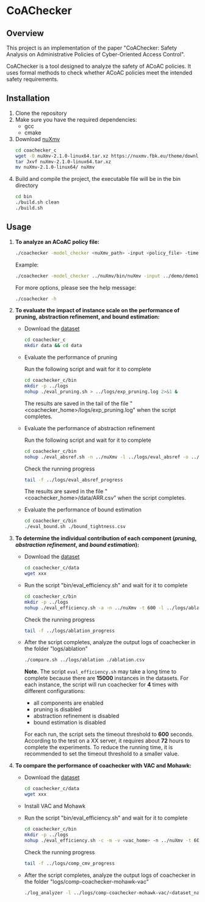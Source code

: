 # CoAChecker

## Overview

This project is an implementation of the paper "CoAChecker: Safety Analysis on Administrative Policies of Cyber-Oriented Access Control".

CoAChecker is a tool designed to analyze the safety of ACoAC policies. It uses formal methods to check whether ACoAC policies meet the intended safety requirements.

## Installation

1. Clone the repository
2. Make sure you have the required dependencies:
   - gcc
   - cmake
3. Download [nuXmv](https://nuxmv.fbk.eu/download.html)
   ```bash
   cd coachecker_c
   wget -O nuXmv-2.1.0-linux64.tar.xz https://nuxmv.fbk.eu/theme/download.php?file=nuXmv-2.1.0-linux64.tar.xz
   tar Jxvf nuXmv-2.1.0-linux64.tar.xz
   mv nuXmv-2.1.0-linux64/ nuXmv
   ``` 
4. Build and compile the project, the executable file will be in the bin directory
   ```bash
   cd bin
   ./build.sh clean
   ./build.sh
   ```

## Usage

1. **To analyze an ACoAC policy file:**

   ```bash
   ./coachecker -model_checker <nuXmv_path> -input <policy_file> -timeout <timeout_threshold_in_seconds> -l <log_dir>
   ```

   Example:
   ```bash
   ./coachecker -model_checker ../nuXmv/bin/nuXmv -input ../demo/demo1.acoac -timeout 60 -l ../logs
   ```

   For more options, please see the help message:
   ```bash
   ./coachecker -h
   ```

2. **To evaluate the impact of instance scale on the performance of pruning, abstraction refinement, and bound estimation:**
   - Download the [dataset](https://drive.google.com/uc?id=1c2-EPhiTKJVPyTu7EH6PfKtd427JaouG&export=download)

      ```bash
      cd coachecker_c
      mkdir data && cd data
      ```
   
   - Evaluate the performance of pruning

      Run the following script and wait for it to complete

      ```bash
      cd coachecker_c/bin
      mkdir -p ../logs
      nohup ./eval_pruning.sh > ../logs/exp_pruning.log 2>&1 &
      ```

      The results are saved in the tail of the file "<coachecker_home>/logs/exp_pruning.log" when the script completes.

   - Evaluate the performance of abstraction refinement

      Run the following script and wait for it to complete

      ```bash
      cd coachecker_c/bin
      nohup ./eval_absref.sh -n ../nuXmv -l ../logs/eval_absref -o ../data/ARR.csv > ../logs/eval_absref_progress 2>&1 &
      ```

      Check the running progress

      ```bash
      tail -f ../logs/eval_absref_progress
      ```

      The results are saved in the file "<coachecker_home>/data/ARR.csv" when the script completes.

   - Evaluate the performance of bound estimation

      ```bash
      cd coachecker_c/bin
      ./eval_bound.sh ./bound_tightness.csv
      ```

3. **To determine the individual contribution of each component (*pruning*, *abstraction refinement*, and *bound estimation*):**
   
   - Download the [dataset](https://drive.google.com/uc?id=1c2-EPhiTKJVPyTu7EH6PfKtd427JaouG&export=download)

      ```bash
      cd coachecker_c/data
      wget xxx
      ```

   - Run the script "bin/eval_efficiency.sh" and wait for it to complete

      ```bash
      cd coachecker_c/bin
      mkdir -p ../logs
      nohup ./eval_efficiency.sh -a -n ../nuXmv -t 600 -l ../logs/ablation > ../logs/ablation_progress 2>&1 &
      ```

      Check the running progress

      ```bash
      tail -f ../logs/ablation_progress
      ```
   
   - After the script completes, analyze the output logs of coachecker in the folder "logs/ablation"

      ```bash
      ./compare.sh ../logs/ablation ./ablation.csv
      ```

      **Note.** The script `eval_efficiency.sh` may take a long time to complete because there are **15000** instances in the datasets. For each instance, the script will run coachecker for **4** times with different configurations:  
      - all components are enabled
      - pruning is disabled
      - abstraction refinement is disabled
      - bound estimation is disabled
      
      For each run, the script sets the timeout threshold to **600** seconds. According to the test on a XX server, it requires about **72** hours to complete the experiments. To reduce the running time, it is recommended to set the timeout threshold to a smaller value.

4. **To compare the performance of coachecker with VAC and Mohawk:**

   - Download the [dataset](https://drive.google.com/uc?id=1c2-EPhiTKJVPyTu7EH6PfKtd427JaouG&export=download)

      ```bash
      cd coachecker_c/data
      wget xxx
      ```
   
   - Install VAC and Mohawk

   - Run the script "bin/eval_efficiency.sh" and wait for it to complete

      ```bash
      cd coachecker_c/bin
      mkdir -p ../logs
      nohup ./eval_efficiency.sh -c -m -v <vac_home> -n ../nuXmv -t 600 -l ../logs/comp-coachecker-mohawk-vac > ../logs/comp_cmv_progress 2>&1 &
      ```

      Check the running progress

      ```bash
      tail -f ../logs/comp_cmv_progress
      ```

   - After the script completes, analyze the output logs of coachecker in the folder "logs/comp-coachecker-mohawk-vac"

      ```bash
      ./log_analyzer -l ../logs/comp-coachecker-mohawk-vac/<dataset_name>
      ```
